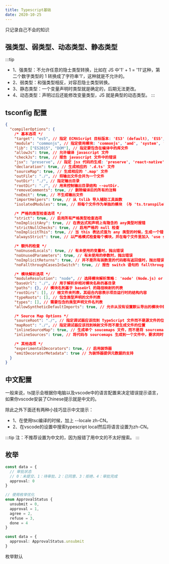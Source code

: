```yaml
---
title: Typescript基础
date: 2020-10-25
---
```


只记录自己不会的知识

## 强类型、弱类型、动态类型、静态类型

:::tip

- 1、强类型：不允许任意的隐士类型转换，比如在 JS 中'1' + 1 = '11'这种，第二个数字类型的 1 转换成了字符串'1'，这种就是不允许的。
- 2、弱类型：和强类型相反，对容忍隐士类型转换。
- 3、静态类型：一个变量声明时类型就是确定的，后期无法更改。
- 4、动态类型：声明过后还能修改变量类型，JS 就是典型的动态类型。
:::
## tsconfig 配置

```json
{
  "compilerOptions": {
    /* 基本选项 */
    "target": "es5", // 指定 ECMAScript 目标版本: 'ES3' (default), 'ES5', 'ES6'/'ES2015', 'ES2016', 'ES2017', or 'ESNEXT'
    "module": "commonjs", // 指定使用模块: 'commonjs', 'amd', 'system', 'umd' or 'es2015'
    "lib": ["ES2015", "DOM"], // 指定要包含在编译中的库文件
    "allowJs": true, // 允许编译 javascript 文件
    "checkJs": true, // 报告 javascript 文件中的错误
    "jsx": "preserve", // 指定 jsx 代码的生成: 'preserve', 'react-native', or 'react'
    "declaration": true, // 生成相应的 '.d.ts' 文件
    "sourceMap": true, // 生成相应的 '.map' 文件
    "outFile": "./", // 将输出文件合并为一个文件
    "outDir": "./", // 指定输出目录
    "rootDir": "./", // 用来控制输出目录结构 --outDir.
    "removeComments": true, // 删除编译后的所有的注释
    "noEmit": true, // 不生成输出文件
    "importHelpers": true, // 从 tslib 导入辅助工具函数
    "isolatedModules": true, // 将每个文件作为单独的模块 （与 'ts.transpileModule' 类似）.

    /* 严格的类型检查选项 */
    "strict": true, // 启用所有严格类型检查选项
    "noImplicitAny": true, // 在表达式和声明上有隐含的 any类型时报错
    "strictNullChecks": true, // 启用严格的 null 检查
    "noImplicitThis": true, // 当 this 表达式值为 any 类型的时候，生成一个错误
    "alwaysStrict": true, // 以严格模式检查每个模块，并在每个文件里加入 'use strict'

    /* 额外的检查 */
    "noUnusedLocals": true, // 有未使用的变量时，抛出错误
    "noUnusedParameters": true, // 有未使用的参数时，抛出错误
    "noImplicitReturns": true, // 并不是所有函数里的代码都有返回值时，抛出错误
    "noFallthroughCasesInSwitch": true, // 报告 switch 语句的 fallthrough 错误。（即，不允许 switch 的 case 语句贯穿）

    /* 模块解析选项 */
    "moduleResolution": "node", // 选择模块解析策略： 'node' (Node.js) or 'classic' (TypeScript pre-1.6)
    "baseUrl": "./", // 用于解析非相对模块名称的基目录
    "paths": {}, // 模块名到基于 baseUrl 的路径映射的列表
    "rootDirs": [], // 根文件夹列表，其组合内容表示项目运行时的结构内容
    "typeRoots": [], // 包含类型声明的文件列表
    "types": [], // 需要包含的类型声明文件名列表
    "allowSyntheticDefaultImports": true, // 允许从没有设置默认导出的模块中默认导入。

    /* Source Map Options */
    "sourceRoot": "./", // 指定调试器应该找到 TypeScript 文件而不是源文件的位置
    "mapRoot": "./", // 指定调试器应该找到映射文件而不是生成文件的位置
    "inlineSourceMap": true, // 生成单个 soucemaps 文件，而不是将 sourcemaps 生成不同的文件
    "inlineSources": true, // 将代码与 sourcemaps 生成到一个文件中，要求同时设置了 --inlineSourceMap 或 --sourceMap 属性

    /* 其他选项 */
    "experimentalDecorators": true, // 启用装饰器
    "emitDecoratorMetadata": true // 为装饰器提供元数据的支持
  }
}
```

## 中文配置
一般来说，ts提示会根据你电脑以及vscode中的语言配置来决定错误提示语言，如果你vscode安装了Chinese提示就是中文的。

除此之外下面还有两种小技巧显示中文提示：
- 1、在使用tsc编译的时候，加上 --locale zh-CN。
- 2、在vscode的设置中搜索typescript local然后将语言设置为zh-CN。

:::tip
注：不推荐设置为中文的，因为报错了用中文的不太好搜索。
:::


## 枚举
```ts
const data = {
  // 审批状态
  // 0：未提交、1：待审批、2：已同意、3：拒绝、4：审批完成
  approval: 0
}

// 使用枚举优化
enum ApprovalStatus {
  unsubmit = 0,
  approval = 1,
  agree = 2,
  refuse = 3,
  done = 4
}

const data = {
  approval: ApprovalStatus.unsubmit
}
```
枚举默认